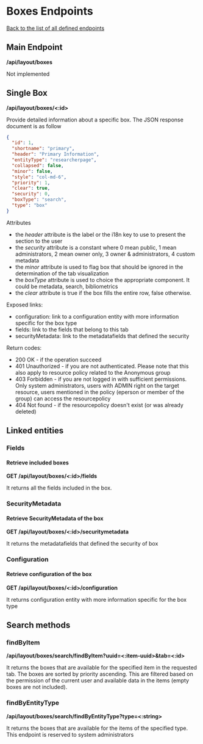 # Boxes Endpoints
[Back to the list of all defined endpoints](endpoints.md)

## Main Endpoint
**/api/layout/boxes**   

Not implemented

## Single Box
**/api/layout/boxes/<:id>**

Provide detailed information about a specific box. The JSON response document is as follow
```json
{
  "id": 1,
  "shortname": "primary",
  "header": "Primary Information",
  "entityType": "researcherpage",
  "collapsed": false,
  "minor": false,
  "style": "col-md-6",
  "priority": 1,
  "clear": true,
  "security": 0,
  "boxType": "search",
  "type": "box"
}
```

Attributes
* the *header* attribute is the label or the i18n key to use to present the section to the user
* the *security* attribute is a constant where 0 mean public, 1 mean administrators, 2 mean owner only, 3 owner & administrators, 4 custom metadata
* the *minor* attribute is used to flag box that should be ignored in the determination of the tab visualization
* the *boxType* attribute is used to choice the appropriate component. It could be metadata, search, bibliometrics
* the *clear* attribute is true if the box fills the entire row, false otherwise. 

Exposed links:
* configuration: link to a configuration entity with more information specific for the box type
* fields: link to the fields that belong to this tab
* securityMetadata: link to the metadatafields that defined the security

Return codes:
* 200 OK - if the operation succeed
* 401 Unauthorized - if you are not authenticated. Please note that this also apply to resource policy related to the Anonymous group
* 403 Forbidden - if you are not logged in with sufficient permissions. Only system administrators, users with ADMIN right on the target resource, users mentioned in the policy (eperson or member of the group) can access the resourcepolicy
* 404 Not found - if the resourcepolicy doesn't exist (or was already deleted)

## Linked entities
### Fields
#### Retrieve included boxes
**GET /api/layout/boxes/<:id>/fields**

It returns all the fields included in the box.

### SecurityMetadata
#### Retrieve SecurityMetadata of the box
**GET /api/layout/boxes/<:id>/securitymetadata**

It returns the metadatafields that defined the security of box

### Configuration
#### Retrieve configuration of the box
**GET /api/layout/boxes/<:id>/configuration**

It returns configuration entity with more information specific for the box type

## Search methods
### findByItem
**/api/layout/boxes/search/findByItem?uuid=<:item-uuid>&tab=<:id>**

It returns the boxes that are available for the specified item in the requested tab. The boxes are sorted by priority ascending. This are filtered based on the permission of the current user and available data in the items (empty boxes are not included).

### findByEntityType
**/api/layout/boxes/search/findByEntityType?type=<:string>**

It returns the boxes that are available for the items of the specified type. This endpoint is reserved to system administrators
